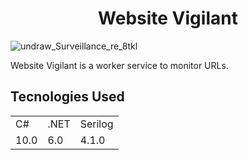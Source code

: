 <h1 align="center">Website Vigilant</h1>

![undraw_Surveillance_re_8tkl](https://user-images.githubusercontent.com/25781203/148959385-f85a3059-d2d5-4766-ab96-ed2ed7449b2c.png)

Website Vigilant is a worker service to monitor URLs.

## Tecnologies Used

<table>
	<tr>
		<td>C#</td>
		<td>.NET</td>
		<td>Serilog</td>
	</tr>
	<tr>
		<td>10.0</td>
		<td>6.0</td>
		<td>4.1.0</td>
	</tr>
</table>